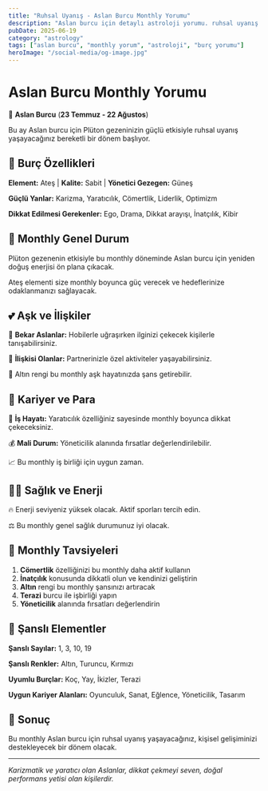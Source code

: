 ```yaml
---
title: "Ruhsal Uyanış - Aslan Burcu Monthly Yorumu"
description: "Aslan burcu için detaylı astroloji yorumu. ruhsal uyanış konusunda rehberlik."
pubDate: 2025-06-19
category: "astrology"
tags: ["aslan burcu", "monthly yorum", "astroloji", "burç yorumu"]
heroImage: "/social-media/og-image.jpg"
---
```


# Aslan Burcu Monthly Yorumu

🦁 **Aslan Burcu** (**23 Temmuz - 22 Ağustos**)

Bu ay Aslan burcu için Plüton gezeninizin güçlü etkisiyle ruhsal uyanış yaşayacağınız bereketli bir dönem başlıyor.

## 🌟 Burç Özellikleri

**Element:** Ateş | **Kalite:** Sabit | **Yönetici Gezegen:** Güneş

**Güçlü Yanlar:** Karizma, Yaratıcılık, Cömertlik, Liderlik, Optimizm

**Dikkat Edilmesi Gerekenler:** Ego, Drama, Dikkat arayışı, İnatçılık, Kibir

## 💫 Monthly Genel Durum

Plüton gezenenin etkisiyle bu monthly döneminde Aslan burcu için yeniden doğuş enerjisi ön plana çıkacak.

Ateş elementi size monthly boyunca güç verecek ve hedeflerinize odaklanmanızı sağlayacak.

## 💕 Aşk ve İlişkiler

💖 **Bekar Aslanlar:** Hobilerle uğraşırken ilginizi çekecek kişilerle tanışabilirsiniz.

💑 **İlişkisi Olanlar:** Partnerinizle özel aktiviteler yaşayabilirsiniz.

🌹 Altın rengi bu monthly aşk hayatınızda şans getirebilir.

## 💼 Kariyer ve Para

🚀 **İş Hayatı:** Yaratıcılık özelliğiniz sayesinde monthly boyunca dikkat çekeceksiniz.

💰 **Mali Durum:** Yöneticilik alanında fırsatlar değerlendirilebilir.

📈 Bu monthly iş birliği için uygun zaman.

## 🏃‍♀️ Sağlık ve Enerji

🔥 Enerji seviyeniz yüksek olacak. Aktif sporları tercih edin.

⚖️ Bu monthly genel sağlık durumunuz iyi olacak.

## 🎯 Monthly Tavsiyeleri

1. **Cömertlik** özelliğinizi bu monthly daha aktif kullanın
2. **İnatçılık** konusunda dikkatli olun ve kendinizi geliştirin
3. **Altın** rengi bu monthly şansınızı artıracak
4. **Terazi** burcu ile işbirliği yapın
5. **Yöneticilik** alanında fırsatları değerlendirin

## 🔮 Şanslı Elementler

**Şanslı Sayılar:** 1, 3, 10, 19

**Şanslı Renkler:** Altın, Turuncu, Kırmızı

**Uyumlu Burçlar:** Koç, Yay, İkizler, Terazi

**Uygun Kariyer Alanları:** Oyunculuk, Sanat, Eğlence, Yöneticilik, Tasarım

## 💫 Sonuç

Bu monthly Aslan burcu için ruhsal uyanış yaşayacağınız, kişisel gelişiminizi destekleyecek bir dönem olacak.

---

*Karizmatik ve yaratıcı olan Aslanlar, dikkat çekmeyi seven, doğal performans yetisi olan kişilerdir.*
